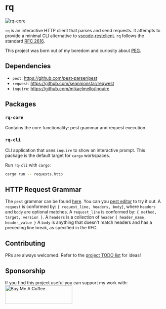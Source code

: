 # rq
[![rq-core](https://github.com/protiumx/rq/actions/workflows/rq-core.yml/badge.svg)](https://github.com/protiumx/rq/actions/workflows/rq-core.yml)

`rq` is an interactive HTTP client that parses and send requests. It attempts to provide a minimal CLI 
alternative to [vscode-restclient](https://github.com/Huachao/vscode-restclient).
`rq` follows the standard [RFC 2616](https://www.w3.org/Protocols/rfc2616/rfc2616-sec5.html).

This project was born out of my boredom and curiosity about [PEG](https://en.wikipedia.org/wiki/Parsing_expression_grammar).

## Dependencies

- `pest`: https://github.com/pest-parser/pest
- `reqwest`: https://github.com/seanmonstar/reqwest
- `inquire`: https://github.com/mikaelmello/inquire

## Packages

### `rq-core`

Contains the core functionality: pest grammar and request execution.

### `rq-cli`

CLI application that uses `inquire` to show an interactive prompt.
This package is the default target for `cargo` workspaces.

Run `rq-cli` with `cargo`:
```sh
cargo run -- requests.http
```

## HTTP Request Grammar

The `pest` grammar can be found [here](./rq-core/src/grammar.pest).
You can you [pest editor](https://pest.rs/#editor) to try it out.
A `request` is conformed by: `{ request_line, headers, body}`, where `headers` and `body` are optional
matches.
A `request_line` is conformed by: `{ method, target, version }`.
A `headers` is a collection of `header` `{ header_name, header_value }`
A `body` is anything that doesn't match headers and has a preceding line break, as specified in the RFC.

## Contributing

PRs are always welcomed. Refer to the [project TODO list](https://github.com/protiumx/rq/projects) for ideas!

## Sponsorship

If you find this project useful you can support my work with:
<a href="https://www.buymeacoffee.com/p3kqm9Z2h" target="_blank"><img src="https://cdn.buymeacoffee.com/buttons/v2/default-red.png" alt="Buy Me A Coffee" style="height: 60px !important;width: 217px !important;" ></a>
